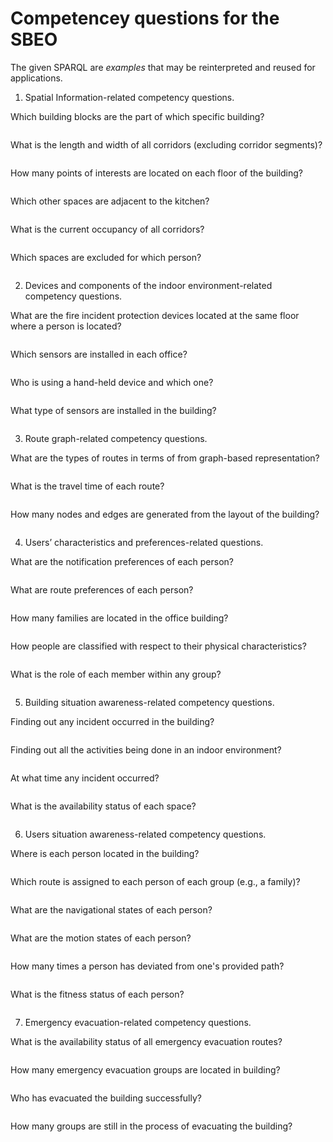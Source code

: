 # Competencey questions for the SBEO

The given SPARQL are _examples_ that may be reinterpreted and reused for applications.

1. Spatial Information-related competency questions.

	
Which building blocks are the part of which specific building?   
    ```
    ```
    
What is the length and width of all corridors (excluding corridor segments)?  
    ```
    ```
    
How many points of interests are located on each floor of the building?   
    ```
    ```
    
Which other spaces are adjacent to the kitchen?   
    ```
    ```
    
What is the current occupancy of all corridors?  
    ```
    ```
    
Which spaces are excluded for which person?   
    ```
    ```
    
	
	
	
	
2. Devices and components of the indoor environment-related competency questions.
	
What are the fire incident protection devices located at the same floor where a person is located?  
    ```
    ```
    
Which sensors are installed in each office?   
    ```
    ```
    
Who is using a hand-held device and which one?  
    ```
    ```
    
What type of sensors are installed in the building?   
    ```
    ```
    
	
	

3. Route graph-related competency questions.

What are the types of routes in terms of from graph-based representation?   
    ```
    ```
    
What is the travel time of each route?   
    ```
    ```
    
How many nodes and edges are generated from the layout of the building?   
    ```
    ```
    
	


4. Users’ characteristics and preferences-related questions.

What are the notification preferences of each person?   
    ```
    ```
    
What are route preferences of each person?   
    ```
    ```
    
How many families are located in the office building?  
    ```
    ```
    
How people are classified with respect to their physical characteristics?   
    ```
    ```
    
What is the role of each member within any group?   
    ```
    ```
    
	



5. Building situation awareness-related competency questions.

Finding out any incident occurred in the building?   
    ```
    ```
    
Finding out all the activities being done in an indoor environment?   
    ```
    ```
    
At what time any incident occurred?   
    ```
    ```
    
What is the availability status of each space?   
    ```
    ```
    


6. Users situation awareness-related competency questions.

Where is each person located in the building?   
    ```
    ```
    
Which route is assigned to each person of each group (e.g., a family)?  
    ```
    ```
    
What are the navigational states of each person?  
    ```
    ```
    
What are the motion states of each person?  
    ```
    ```
    
How many times a person has deviated from one's provided path?   
    ```
    ```
    
What is the fitness status of each person?   
    ```
    ```
    
	



7. Emergency evacuation-related competency questions.

What is the availability status of all emergency evacuation routes?   
    ```
    ```
    
How many emergency evacuation groups are located in building?   
    ```
    ```
    
Who has evacuated the building successfully?   
    ```
    ```
    
How many groups are still in the process of evacuating the building?   
    ```
    ```
    
